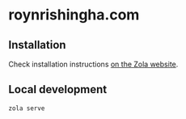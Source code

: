 # roynrishingha.com

## Installation

Check installation instructions [on the Zola website](https://www.getzola.org/documentation/getting-started/installation/).

## Local development

```sh
zola serve
```